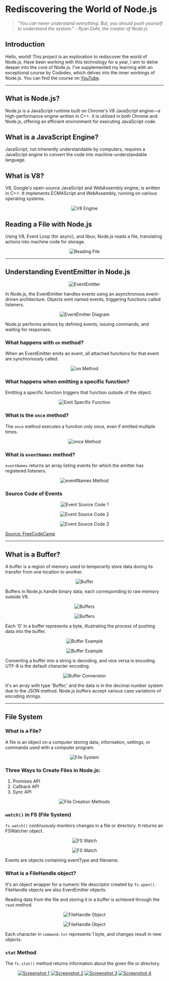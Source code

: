 # Rediscovering the World of Node.js

> *"You can never understand everything. But, you should push yourself to understand the system." - Ryan Dahl, the creator of Node.js*

## Introduction

Hello, world! This project is an exploration to rediscover the world of Node.js. Have been working with this technology for a year, I aim to delve deeper into the core of Node.js. I've supplemented my learning with an exceptional course by Cododev, which delves into the inner workings of Node.js. You can find the course on [YouTube](https://youtu.be/GVLw17FNZ3A).

---

## What is Node.js?

Node.js is a JavaScript runtime built on Chrome's V8 JavaScript engine—a high-performance engine written in C++. It is utilized in both Chrome and Node.js, offering an efficient environment for executing JavaScript code.

## What is a JavaScript Engine?

JavaScript, not inherently understandable by computers, requires a JavaScript engine to convert the code into machine-understandable language.

## What is V8?

V8, Google's open-source JavaScript and WebAssembly engine, is written in C++. It implements ECMAScript and WebAssembly, running on various operating systems.

<p align="center">
  <img src="https://i.ibb.co/gwVfN2j/Screenshot-2023-03-09-191358.png" alt="V8 Engine">
</p>

## Reading a File with Node.js

Using V8, Event Loop (for async), and libuv, Node.js reads a file, translating actions into machine code for storage.

<p align="center">
  <img src="https://i.ibb.co/GRtmMLD/Screenshot-2023-03-09-192317.png" alt="Reading File">
</p>

---

## Understanding EventEmitter in Node.js

<p align="center">
  <img src="https://i.ibb.co/Sm4ThP5/Screenshot-2023-03-16-221636.png" alt="EventEmitter">
</p>

In Node.js, the EventEmitter handles events using an asynchronous event-driven architecture. Objects emit named events, triggering functions called listeners.

<p align="center">
  <img src="https://i.ibb.co/c1dpq2t/Screenshot-2023-03-16-221742.png" alt="EventEmitter Diagram">
</p>

Node.js performs actions by defining events, issuing commands, and waiting for responses.

### What happens with `on` method?

When an EventEmitter emits an event, all attached functions for that event are synchronously called.

<p align="center">
  <img src="https://i.ibb.co/hBnKRkv/Screenshot-2023-03-16-222108.png" alt="on Method">
</p>

### What happens when emitting a specific function?

Emitting a specific function triggers that function outside of the object.

<p align="center">
  <img src="https://i.ibb.co/QNpkwXw/Screenshot-2023-03-16-222120.png" alt="Emit Specific Function">
</p>

### What is the `once` method?

The `once` method executes a function only once, even if emitted multiple times.

<p align="center">
  <img src="https://i.ibb.co/MV3KKDP/Screenshot-2023-03-16-222137.png" alt="once Method">
</p>

### What is `eventNames` method?

`eventNames` returns an array listing events for which the emitter has registered listeners.

<p align="center">
  <img src="https://i.ibb.co/Tc8TN1q/Screenshot-2023-03-16-222155.png" alt="eventNames Method">
</p>

### Source Code of Events

<p align="center">
  <img src="https://i.ibb.co/SvcWnBY/Screenshot-2023-03-16-222210.png" alt="Event Source Code 1">
</p>

<p align="center">
  <img src="https://i.ibb.co/nkfCB8Y/Screenshot-2023-03-16-222227.png" alt="Event Source Code 2">
</p>

<p align="center">
  <img src="https://i.ibb.co/HV4ZF5J/Screenshot-2023-03-16-222243.png" alt="Event Source Code 3">
</p>


[Source: FreeCodeCamp](https://www.freecodecamp.org/news/how-to-code-your-own-event-emitter-in-node-js-a-step-by-step-guide-e13b7e7908e1/)

---

## What is a Buffer?

A buffer is a region of memory used to temporarily store data during its transfer from one location to another.

<p align="center">
  <img src="https://i.ibb.co/r7T4NsD/Screenshot-2023-03-16-223705.png" alt="Buffer">
</p>


Buffers in Node.js handle binary data, each corresponding to raw memory outside V8.

<p align="center">
  <img src="https://i.ibb.co/52vNYkS/Screenshot-2023-03-16-223721.png" alt="Buffers">
</p>

<p align="center">
  <img src="https://i.ibb.co/ZTmFMCq/Screenshot-2023-03-16-223734.png" alt="Buffers">
</p>


Each '0' in a buffer represents a byte, illustrating the process of pushing data into the buffer.

<p align="center">
  <img src="https://i.ibb.co/6WhxBzs/Screenshot-2023-03-16-223800.png" alt="Buffer Example">
</p>

<p align="center">
  <img src="https://i.ibb.co/M73HN03/Screenshot-2023-03-16-223816.png" alt="Buffer Example">
</p>

Converting a buffer into a string is decoding, and vice versa is encoding. UTF-8 is the default character encoding.

<p align="center">
  <img src="https://i.ibb.co/tLb75Qb/Screenshot-2023-03-16-224500.png" alt="Buffer Conversion">
</p>

It's an array with type 'Buffer,' and the data is in the decimal number system due to the JSON method. Node.js buffers accept various case variations of encoding strings.

---

## File System

### What is a File?

A file is an object on a computer storing data, information, settings, or commands used with a computer program.

<p align="center">
  <img src="https://i.ibb.co/RHvMzn0/Screenshot-2023-12-30-130222.png" alt="File System">
</p>

### Three Ways to Create Files in Node.js:

1. Promises API
2. Callback API
3. Sync API

<p align="center">
  <img src="https://i.ibb.co/G9ZYLpN/Screenshot-2023-03-09-135400.png" alt="File Creation Methods">
</p>

### `watch()` in FS (File System)

`fs.watch()` continuously monitors changes in a file or directory. It returns an FSWatcher object.

<p align="center">
  <img src="https://i.ibb.co/jLDDxxf/Screenshot-2023-03-09-142706.png" alt="FS Watch">
</p>

<p align="center">
  <img src="https://i.ibb.co/ydcLDCm/Screenshot-2023-03-09-142718.png" alt="FS Watch">
</p>


Events are objects containing eventType and filename.

### What is a FileHandle object?

It's an object wrapper for a numeric file descriptor created by `fs.open()`. FileHandle objects are also EventEmitter objects.

Reading data from the file and storing it in a buffer is achieved through the `read` method.

<p align="center">
  <img src="https://i.ibb.co/X3wCcbB/Screenshot-2023-03-09-143238.png" alt="FileHandle Object">
</p>

<p align="center">
  <img src="https://i.ibb.co/NrjQ05B/Screenshot-2023-03-09-143250.png" alt="FileHandle Object">
</p>


Each character in `command.txt` represents 1 byte, and changes result in new objects.

### `stat` Method

The `fs.stat()` method returns information about the given file or directory.


<p align="center">
  <a href="https://ibb.co/qYFPzMr"><img src="https://i.ibb.co/Xxkv9ZC/Screenshot-2023-12-30-125253.png" alt="Screenshot 1"></a>
  <a href="https://imgbb.com/"><img src="https://i.ibb.co/wJFm453/Screenshot-2023-12-30-130811.png" alt="Screenshot 2"></a>
  <a href="https://imgbb.com/"><img src="https://i.ibb.co/mShxV2H/Screenshot-2023-12-30-130825.png" alt="Screenshot 3"></a>
  <a href="https://ibb.co/kQrh1FB"><img src="https://i.ibb.co/syDFHrR/Screenshot-2023-12-30-130853.png" alt="Screenshot 4"></a>
</p>

